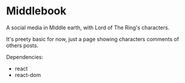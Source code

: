 # Middlebook

A social media in Middle earth, with Lord of The Ring's characters. 

It's preety basic for now, just a page showing characters comments of others posts.

Dependencies:

- react
- react-dom

